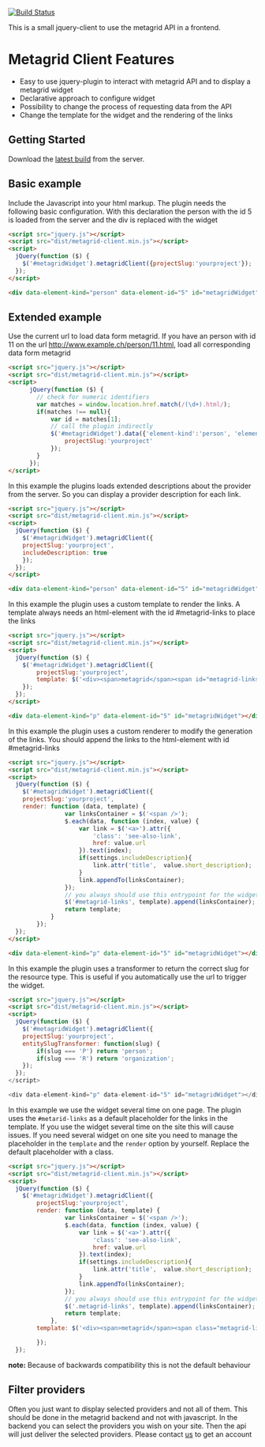 [![Build Status](https://travis-ci.org/metagridch/metagrid-jquery-widget.svg?branch=master)](https://travis-ci.org/metagridch/metagrid-jquery-widget)

This is a small jquery-client to use the metagrid API in a frontend.
# Metagrid Client Features

*   Easy to use jquery-plugin to interact with metagrid API and to display a metagrid widget
*   Declarative approach to configure widget
*   Possibility to change the process of requesting data from the API
*   Change the template for the widget and the rendering of the links

## Getting Started

Download the [latest build](https://source.dodis.ch/metagrid/jquery-widget/-/jobs/artifacts/master/download?job=qunit) from the server.


## Basic example
Include the Javascript into your html markup. The plugin needs the following basic configuration. With this declaration the person with the id 5 is loaded from the server and the div is replaced with the widget
```html
<script src="jquery.js"></script>
<script src="dist/metagrid-client.min.js"></script>
<script>
  jQuery(function ($) {
    $('#metagridWidget').metagridClient({projectSlug:'yourproject'});
  });
</script>

<div data-element-kind="person" data-element-id="5" id="metagridWidget"></div>

```

## Extended example

Use the current url to load data form metagrid. If you have an person with id 11 on the url http://www.example.ch/person/11.html, load all corresponding data form metagrid

```html
<script src="jquery.js"></script>
<script src="dist/metagrid-client.min.js"></script>
<script>
      jQuery(function ($) {
        // check for numeric identifiers
        var matches = window.location.href.match(/(\d+).html/);
        if(matches !== null){
            var id = matches[1];
            // call the plugin indirectly
            $('#metagridWidget').data({'element-kind':'person', 'element-id': id, 'language': 'de'}).metagridClient({
                projectSlug:'yourproject'
            });
        }
      });
</script>

```

In this example the plugins loads extended descriptions about the provider from the server. So you can display a provider description for each link.
```html
<script src="jquery.js"></script>
<script src="dist/metagrid-client.min.js"></script>
<script>
  jQuery(function ($) {
    $('#metagridWidget').metagridClient({
    projectSlug:'yourproject',
    includeDescription: true
    });
  });
</script>

<div data-element-kind="person" data-element-id="5" id="metagridWidget"></div>

```

In this example the plugin uses a custom template to render the links. A template always needs an html-element with the id #metagrid-links to place the links
```html
<script src="jquery.js"></script>
<script src="dist/metagrid-client.min.js"></script>
<script>
  jQuery(function ($) {
    $('#metagridWidget').metagridClient({
        projectSlug:'yourproject',
        template: $('<div><span>metagrid</span><span id="metagrid-links"></span></div>')
    });
  });
</script>

<div data-element-kind="p" data-element-id="5" id="metagridWidget"></div>

```

In this example the plugin uses a custom renderer to modify the generation of the links. You should append the links to the html-element with id #metagrid-links
```html
<script src="jquery.js"></script>
<script src="dist/metagrid-client.min.js"></script>
<script>
  jQuery(function ($) {
    $('#metagridWidget').metagridClient({
    projectSlug:'yourproject',
    render: function (data, template) {
                var linksContainer = $('<span />');
                $.each(data, function (index, value) {
                    var link = $('<a>').attr({
                        'class': 'see-also-link',
                        href: value.url
                    }).text(index);
                    if(settings.includeDescription){
                        link.attr('title',  value.short_description);
                    }
                    link.appendTo(linksContainer);
                });
                // you always should use this entrypoint for the widget
                $('#metagrid-links', template).append(linksContainer);
                return template;
            }
        });
  });
</script>

<div data-element-kind="p" data-element-id="5" id="metagridWidget"></div>

```

In this example the plugin uses a transformer to return the correct slug for the resource type. This is useful if you automatically use the url to trigger the widget.
```html
<script src="jquery.js"></script>
<script src="dist/metagrid-client.min.js"></script>
<script>
  jQuery(function ($) {
    $('#metagridWidget').metagridClient({
    projectSlug:'yourproject',
    entitySlugTransformer: function(slug) {
        if(slug === 'P') return 'person';
        if(slug === 'R') return 'organization';
    });
  });
</script>

<div data-element-kind="p" data-element-id="5" id="metagridWidget"></div>

```
In this example we use the widget several time on one page. The plugin uses the `#metarid-links` as a default placeholder for the links in the template. If you use the widget several time on the site this will cause issues. If you need several widget on one site you need to manage the placeholder in the `template` and the `render` option by yourself. Replace the default placeholder with a class.

```html
<script src="jquery.js"></script>
<script src="dist/metagrid-client.min.js"></script>
<script>
  jQuery(function ($) {
    $('#metagridWidget').metagridClient({
        projectSlug:'yourproject',
        render: function (data, template) {
                var linksContainer = $('<span />');
                $.each(data, function (index, value) {
                    var link = $('<a>').attr({
                        'class': 'see-also-link',
                        href: value.url
                    }).text(index);
                    if(settings.includeDescription){
                        link.attr('title',  value.short_description);
                    }
                    link.appendTo(linksContainer);
                });
                // you always should use this entrypoint for the widget
                $('.metagrid-links', template).append(linksContainer);
                return template;
            },
        template: $('<div><span>metagrid</span><span class="metagrid-links"></span></div>')

        });
  });
```
__note:__ Because of backwards compatibility this is not the default behaviour

## Filter providers
Often you just want to display selected providers and not all of them. This should be done in the metagrid backend and not with javascript. In the backend you can select the providers you wish on your site. Then the api will just deliver the selected providers. Please contact [us](https://www.metagrid.ch/ueber-uns/) to get an account
